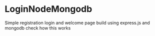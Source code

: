 # LoginNodeMongodb
Simple registration login and welcome page build using express.js and mongodb
check how this works
